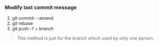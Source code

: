 ### Modify last commit message

1. git commit --amend
2. git rebase
3. git push -f + branch

> This method is just for the branch which used by only one person.